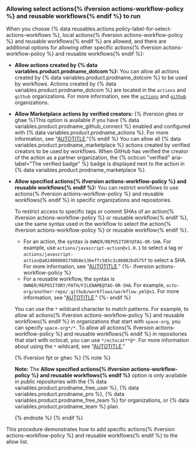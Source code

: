 <a name="allowing-select-actions-to-run"></a>
<a name="allowing-specific-actions-to-run"></a>

### Allowing select actions{% ifversion actions-workflow-policy %} and reusable workflows{% endif %} to run

When you choose {% data reusables.actions.policy-label-for-select-actions-workflows %}, local actions{% ifversion actions-workflow-policy %} and reusable workflows{% endif %} are allowed, and there are additional options for allowing other specific actions{% ifversion actions-workflow-policy %} and reusable workflows{% endif %}:

- **Allow actions created by {% data variables.product.prodname_dotcom %}:** You can allow all actions created by {% data variables.product.prodname_dotcom %} to be used by workflows. Actions created by {% data variables.product.prodname_dotcom %} are located in the `actions` and `github` organizations. For more information, see the [`actions`](https://github.com/actions) and [`github`](https://github.com/github) organizations.
- **Allow Marketplace actions by verified creators:** {% ifversion ghes or ghae %}This option is available if you have {% data variables.product.prodname_github_connect %} enabled and configured with {% data variables.product.prodname_actions %}. For more information, see "[AUTOTITLE](/admin/github-actions/managing-access-to-actions-from-githubcom/enabling-automatic-access-to-githubcom-actions-using-github-connect)."{% endif %} You can allow all {% data variables.product.prodname_marketplace %} actions created by verified creators to be used by workflows. When GitHub has verified the creator of the action as a partner organization, the {% octicon "verified" aria-label="The verified badge" %} badge is displayed next to the action in {% data variables.product.prodname_marketplace %}.
- **Allow specified actions{% ifversion actions-workflow-policy %} and reusable workflows{% endif %}:** You can restrict workflows to use actions{% ifversion actions-workflow-policy %} and reusable workflows{% endif %} in specific organizations and repositories.

  To restrict access to specific tags or commit SHAs of an action{% ifversion actions-workflow-policy %} or reusable workflow{% endif %}, use the same syntax used in the workflow to select the action{% ifversion actions-workflow-policy %} or reusable workflow{% endif %}.
  
  - For an action, the syntax is `OWNER/REPOSITORY@TAG-OR-SHA`. For example, use `actions/javascript-action@v1.0.1` to select a tag or `actions/javascript-action@a824008085750b8e136effc585c3cd6082bd575f` to select a SHA. For more information, see "[AUTOTITLE](/actions/learn-github-actions/finding-and-customizing-actions#using-release-management-for-your-custom-actions)."
  {%- ifversion actions-workflow-policy %}
  - For a reusable workflow, the syntax is `OWNER/REPOSITORY/PATH/FILENAME@TAG-OR-SHA`. For example, `octo-org/another-repo/.github/workflows/workflow.yml@v1`. For more information, see "[AUTOTITLE](/actions/using-workflows/reusing-workflows#calling-a-reusable-workflow)."
  {%- endif %}

  You can use the `*` wildcard character to match patterns. For example, to allow all actions{% ifversion actions-workflow-policy %} and reusable workflows{% endif %} in organizations that start with `space-org`, you can specify `space-org*/*`. To allow all actions{% ifversion actions-workflow-policy %} and reusable workflows{% endif %} in repositories that start with octocat, you can use `*/octocat**@*`. For more information about using the `*` wildcard, see "[AUTOTITLE](/actions/using-workflows/workflow-syntax-for-github-actions#filter-pattern-cheat-sheet)."

  {% ifversion fpt or ghec %}
  {% note %}

  **Note:** The **Allow specified actions{% ifversion actions-workflow-policy %} and reusable workflows{% endif %}** option is only available in public repositories with the {% data variables.product.prodname_free_user %}, {% data variables.product.prodname_pro %}, {% data variables.product.prodname_free_team %} for organizations, or {% data variables.product.prodname_team %} plan.

  {% endnote %}
  {% endif %}

This procedure demonstrates how to add specific actions{% ifversion actions-workflow-policy %} and reusable workflows{% endif %} to the allow list.
